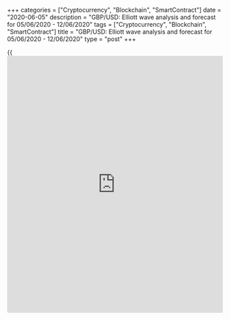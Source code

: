 +++
categories = ["Cryptocurrency", "Blockchain", "SmartContract"]
date = "2020-06-05"
description = "GBP/USD: Elliott wave analysis and forecast for 05/06/2020 - 12/06/2020"
tags = ["Cryptocurrency", "Blockchain", "SmartContract"]
title = "GBP/USD: Elliott wave analysis and forecast for 05/06/2020 - 12/06/2020"
type = "post"
+++

{{<iframe id="large-banner" src="https://www.bounty.group/#slide=4.0" width="100%" height="600" scrolling="no" style="border: 0px solid rgb(216, 221, 230); border-radius: 3px;">}}

June 5, 2020

June 5, 2020

GBP/USD: Elliott wave analysis and forecast for 05/06/2020 –
12/06/2020Alex Geuta

## The pair [GBP/USD][1] remains likely to grow. Estimated pivot point
is at a level of 1.2497.

 **Main scenario:** consider long positions from corrections above the
level of 1.2497 with a target of 1.2800 – 1.3150

 **Alternative scenario:** breakout and consolidation below the level of
1.2497 will allow the pair to continue declining to the levels of 1.2366
– 1.2204.

 **Analysis:** Supposedly, the fifth wave of larger degree V finished
developing on the [daily](https://www.fintecher.org/2020/03/03/forex-trading-daily-strategy/) time frame, with wave  (С) of V completed and
the first wave (1) developing inside. On the H4 time frame, wave 1 of
(1) formed, a local correction is completed in the form of wave 2 of
(1), and wave 3 of (1) started developing. Apparently, the first wave of
smaller degree i of 3 is developing on the H1 time frame, with wave
(iii) of i developing inside. If the presumption is correct, the pair
will continue to rise to the levels of 1.2800 – 1.3150. The level of
1.2497 is critical in this scenario as the breakout will enable the pair
to continue declining to the levels of 1.2366 – 1.2204.

![LiteForex: GBP/USD: Elliott wave analysis and forecast for 05/06/2020
– 12/06/2020][2]

* * *

![LiteForex: GBP/USD: Elliott wave analysis and forecast for 05/06/2020
– 12/06/2020][3]

* * *

![LiteForex: GBP/USD: Elliott wave analysis and forecast for 05/06/2020
– 12/06/2020][4]

* * *

P.S. Did you like my article? Share it in social networks: it will be
the best “thank you" :)

Ask me questions and comment below. I’ll be glad to answer your
questions and give necessary explanations.

 **Useful links:**

  * I recommend trying to trade with a reliable broker [here][5]. The system allows you to trade by yourself or copy successful traders from all across the globe.
  * Use my promo-code BLOG for getting deposit bonus 50% on LiteForex platform. Just enter this code in the appropriate field while [depositing][6] your trading account.
  * Telegram channel with high-quality analytics, Forex reviews, training articles, and other useful things for traders <t.me/liteforex>

## Price chart of GBPUSD in real time mode

![GBP/USD: Elliott wave analysis and forecast for 05/06/2020 –
12/06/2020][7]

The content of this article reflects the author’s opinion and does not
necessarily reflect the official position of LiteForex. The material
published on this page is provided for informational purposes only and
should not be considered as the provision of investment advice for the
purposes of Directive 2004/39/EC.

Rate this article:

{{value}}

( {{count}} {{title}} )

   1. my.liteforex.com/trading/chart?symbol=GBPUSD
   2. cdn.liteforex.com/cache/uploads/blog_post/wave-analisys/05-06-2020/GBPUSDH1.png?w=30&s=2bcf9b6a8dddc827168e664e22a5e4ff
   3. cdn.liteforex.com/cache/uploads/blog_post/wave-analisys/05-06-2020/GBPUSDH4.png?w=30&s=5704c99be03ec693bfd39237fe152ee9
   4. cdn.liteforex.com/cache/uploads/blog_post/wave-analisys/05-06-2020/GBPUSDDaily.png?w=30&s=679b327714def9a84851f4b744fbd2e9
   5. my.liteforex.com/?category=analysts-opinions&slug=gbpusd-elliott-wave-analysis-and-forecast-for-05062020---12062020&openPopup=%2Fregistration%2Fpopup&utm_source=blog&utm_medium=article&utm_campaign=bonus
   6. my.liteforex.com/deposit/?category=analysts-opinions&slug=gbpusd-elliott-wave-analysis-and-forecast-for-05062020---12062020&promo_code=BLOG&utm_source=blog&utm_medium=article&utm_campaign=bonus
   7. cdn.liteforex.com/cache/uploads/blog_post/wave-analisys/Previews-elliot-waves/gbpusd-elliott-wave-analysis-liteforex-blog-preview.jpeg?q=75&w=1000&s=0d042bd637693ed127c09a44dbcbf42e